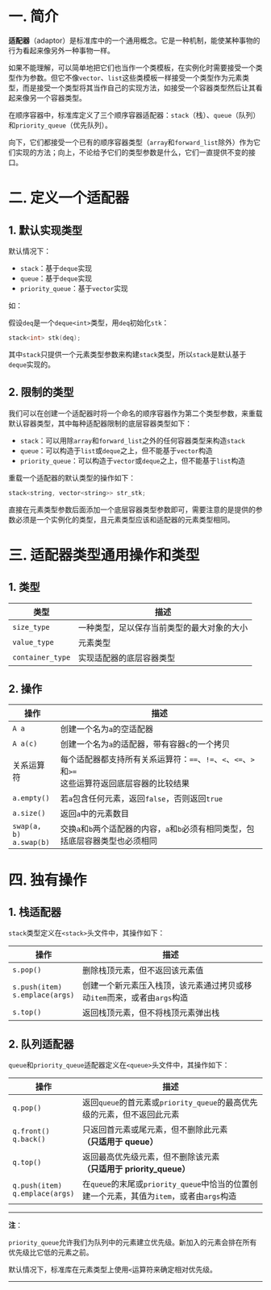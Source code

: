 # 一. 简介

**适配器**（adaptor）是标准库中的一个通用概念。它是一种机制，能使某种事物的行为看起来像另外一种事物一样。

如果不能理解，可以简单地把它们也当作一个类模板，在实例化时需要接受一个类型作为参数。但它不像`vector`、`list`这些类模板一样接受一个类型作为元素类型，而是接受一个类型将其当作自己的实现方法，如接受一个容器类型然后让其看起来像另一个容器类型。

在顺序容器中，标准库定义了三个顺序容器适配器：`stack`（栈）、`queue`（队列）和`priority_queue`（优先队列）。

向下，它们都接受一个已有的顺序容器类型（`array`和`forward_list`除外）作为它们实现的方法；向上，不论给予它们的类型参数是什么，它们一直提供不变的接口。



# 二. 定义一个适配器

## 1. 默认实现类型

默认情况下：

- `stack`：基于`deque`实现
- `queue`：基于`deque`实现
- `priority_queue`：基于`vector`实现

如：

假设`deq`是一个`deque<int>`类型，用`deq`初始化`stk`：

```c++
stack<int> stk(deq);
```

其中`stack`只提供一个元素类型参数来构建`stack`类型，所以`stack`是默认基于`deque`实现的。



## 2. 限制的类型

我们可以在创建一个适配器时将一个命名的顺序容器作为第二个类型参数，来重载默认容器类型，其中每种适配器限制的底层容器类型如下：

- `stack`：可以用除`array`和`forward_list`之外的任何容器类型来构造`stack`
- `queue`：可以构造于`list`或`deque`之上，但不能基于`vector`构造
- `priority_queue`：可以构造于`vector`或`deque`之上，但不能基于`list`构造

重载一个适配器的默认类型的操作如下：

```c++
stack<string, vector<string>> str_stk;
```

直接在元素类型参数后面添加一个底层容器类型参数即可，需要注意的是提供的参数必须是一个实例化的类型，且元素类型应该和适配器的元素类型相同。



# 三. 适配器类型通用操作和类型

## 1. 类型

| 类型             | 描述                                       |
| ---------------- | ------------------------------------------ |
| `size_type`      | 一种类型，足以保存当前类型的最大对象的大小 |
| `value_type`     | 元素类型                                   |
| `container_type` | 实现适配器的底层容器类型                   |



## 2. 操作

| 操作                          | 描述                                                         |
| ----------------------------- | ------------------------------------------------------------ |
| `A a`                         | 创建一个名为`a`的空适配器                                    |
| `A a(c)`                      | 创建一个名为`a`的适配器，带有容器`c`的一个拷贝               |
| 关系运算符                    | 每个适配器都支持所有关系运算符：`==`、`!=`、`<`、`<=`、`>`和`>=`<br />这些运算符返回底层容器的比较结果 |
| `a.empty()`                   | 若`a`包含任何元素，返回`false`，否则返回`true`               |
| `a.size()`                    | 返回`a`中的元素数目                                          |
| `swap(a, b)`<br />`a.swap(b)` | 交换`a`和`b`两个适配器的内容，`a`和`b`必须有相同类型，包括底层容器类型也必须相同 |



# 四. 独有操作

## 1. 栈适配器

`stack`类型定义在`<stack>`头文件中，其操作如下：

| 操作                                  | 描述                                                         |
| ------------------------------------- | ------------------------------------------------------------ |
| `s.pop()`                             | 删除栈顶元素，但不返回该元素值                               |
| `s.push(item)`<br />`s.emplace(args)` | 创建一个新元素压入栈顶，该元素通过拷贝或移动`item`而来，或者由`args`构造 |
| `s.top()`                             | 返回栈顶元素，但不将栈顶元素弹出栈                           |



## 2. 队列适配器

`queue`和`priority_queue`适配器定义在`<queue>`头文件中，其操作如下：

| 操作                                  | 描述                                                         |
| ------------------------------------- | ------------------------------------------------------------ |
| `q.pop()`                             | 返回`queue`的首元素或`priority_queue`的最高优先级的元素，但不返回此元素 |
| `q.front()`<br />`q.back()`           | 只返回首元素或尾元素，但不删除此元素<br />**（只适用于 queue）** |
| `q.top()`                             | 返回最高优先级元素，但不删除该元素<br />**（只适用于 priority_queue）** |
| `q.push(item)`<br />`q.emplace(args)` | 在`queue`的末尾或`priority_queue`中恰当的位置创建一个元素，其值为`item`，或者由`args`构造 |

****

**注**：

`priority_queue`允许我们为队列中的元素建立优先级。新加入的元素会排在所有优先级比它低的元素之前。

默认情况下，标准库在元素类型上使用`<`运算符来确定相对优先级。

****
